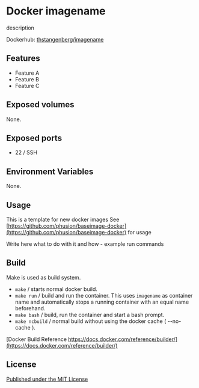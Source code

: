 # Docker imagename

description

Dockerhub: [thstangenberg/imagename][dockerhub]

## Features ##

- Feature A
- Feature B
- Feature C


## Exposed volumes ##

None.


## Exposed ports ##

- 22 / SSH 


## Environment Variables

None.


## Usage ##

This is a template for new docker images
See [https://github.com/phusion/baseimage-docker](https://github.com/phusion/baseimage-docker) for usage

Write here what to do with it and how - example run commands


## Build 

Make is used as build system.

- `make` / starts normal docker build.
- `make run` / build and run the container. This uses `imagename` as container name and automatically stops a running container with an equal name beforehand. 
- `make bash` /  build, run the container and start a bash prompt.
- `make ncbuild` / normal build without using the docker cache ( --no-cache ).

[Docker Build Reference https://docs.docker.com/reference/builder/](https://docs.docker.com/reference/builder/)


## License ##

[Published under the MIT License][LICENSE]

[DOCKERHUB]: https://hub.docker.com/u/thstangenberg/imagename
[LICENSE]: https://bitbucket.org/thstangenberg/docker-baseimage/src/master/LICENSE.md "Published under the MIT License"